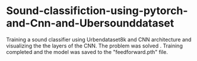 # Sound-classifiction-using-pytorch-and-Cnn-and-Ubersounddataset
Training a sound classifier using Urbendataset8k and CNN architecture and  visualizing the  the layers of the CNN.
The problem was solved .
Training completed and the model was saved to the "feedforward.pth" file.
